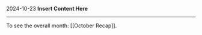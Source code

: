 2024-10-23
__Insert Content Here__
_______________________
To see the overall month: [[October Recap]].